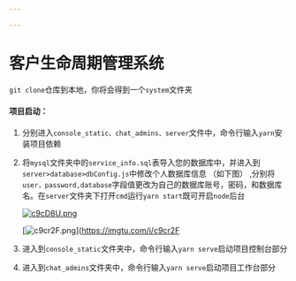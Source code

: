 ```yaml
---

---
```


# 客户生命周期管理系统

`git clone`仓库到本地，你将会得到一个`system`文件夹

#### 项目启动：

1. 分别进入`console_static、chat_admins、server`文件中，命令行输入`yarn`安装项目依赖

2. 将`mysql`文件夹中的`service_info.sql`表导入您的数据库中，并进入到`server>database>dbConfig.js`中修改个人数据库信息 （如下图） ,分别将`user，password,database`字段值更改为自己的数据库账号，密码，和数据库名。在`server`文件夹下打开`cmd`运行`yarn start`既可开启`node`后台

   [![c9cD8U.png](https://z3.ax1x.com/2021/03/29/c9cD8U.png)](https://imgtu.com/i/c9cD8U)

   [![c9cr2F.png](https://z3.ax1x.com/2021/03/29/c9cr2F.png)](https://imgtu.com/i/c9cr2F

3. 进入到`console_static`文件夹中，命令行输入`yarn serve`启动项目控制台部分

4. 进入到`chat_admins`文件夹中，命令行输入`yarn serve`启动项目工作台部分



